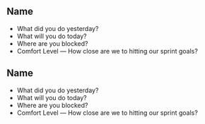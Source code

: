 ## Name
* What did you do yesterday?
* What will you do today?
* Where are you blocked?
* Comfort Level — How close are we to hitting our sprint goals?

## Name
* What did you do yesterday?
* What will you do today?
* Where are you blocked?
* Comfort Level — How close are we to hitting our sprint goals?
